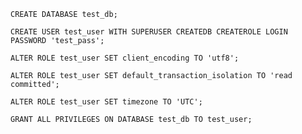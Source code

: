    CREATE DATABASE test_db;

    CREATE USER test_user WITH SUPERUSER CREATEDB CREATEROLE LOGIN PASSWORD 'test_pass';

    ALTER ROLE test_user SET client_encoding TO 'utf8';

    ALTER ROLE test_user SET default_transaction_isolation TO 'read committed';

    ALTER ROLE test_user SET timezone TO 'UTC';

    GRANT ALL PRIVILEGES ON DATABASE test_db TO test_user;

